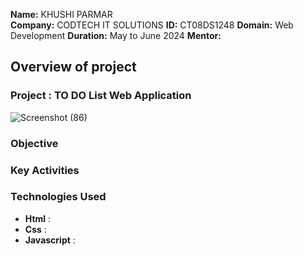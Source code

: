 **Name:** KHUSHI PARMAR         
**Company:** CODTECH IT SOLUTIONS
**ID:**  CT08DS1248
**Domain:** Web Development
**Duration:**  May to June 2024
**Mentor:**      

##  Overview of project 
### Project : TO DO List Web Application 
    
![Screenshot (86)](https://github.com/KhushiiParmar/CODETECH-TASK1/assets/138864321/18299734-b0ce-4366-86fc-a749d683cf78)

 ###  Objective 
  
  
 ### Key Activities


 ### Technologies Used 
 -  **Html** :   
 -  **Css** :
 -  **Javascript** :
